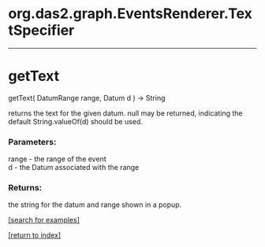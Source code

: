 # org.das2.graph.EventsRenderer.TextSpecifier



***
<a name="getText"></a>
# getText
getText( DatumRange range, Datum d ) &rarr; String

returns the text for the given datum.  null may be returned, indicating the
 default String.valueOf(d) should be used.

### Parameters:
range - the range of the event
<br>d - the Datum associated with the range

### Returns:
the string for the datum and range shown in a popup.

<a href="https://github.com/autoplot/dev/search?q=getText&unscoped_q=getText">[search for examples]</a>

<a href="https://github.com/autoplot/documentation/blob/master/javadoc/index-all.md">[return to index]</a>

